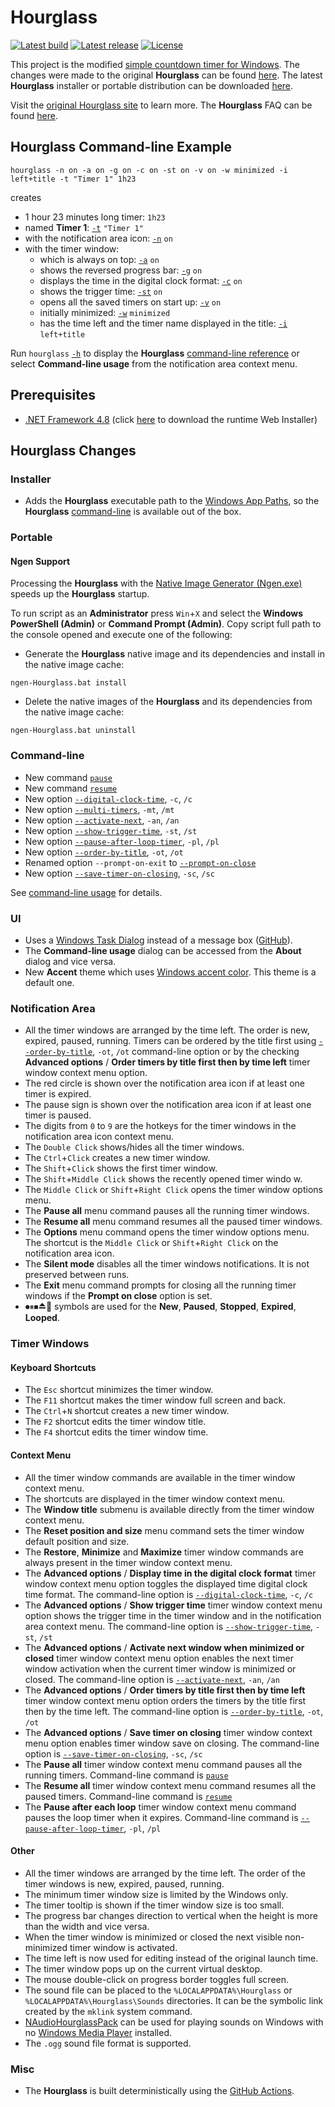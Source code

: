﻿# Hourglass

[![Latest build](https://github.com/i2van/hourglass/workflows/build/badge.svg)](https://github.com/i2van/hourglass/actions)
[![Latest release](https://img.shields.io/github/downloads/i2van/hourglass/total.svg)](https://github.com/i2van/hourglass/releases/latest)
[![License](https://img.shields.io/badge/license-MIT-yellow)](https://opensource.org/licenses/MIT)

This project is the modified [simple countdown timer for Windows](https://github.com/dziemborowicz/hourglass). The changes were made to the original **Hourglass** can be found [here](#hourglass-changes). The latest **Hourglass** installer or portable distribution can be downloaded [here](https://github.com/i2van/hourglass/releases/latest).

Visit the [original Hourglass site](https://chris.dziemborowicz.com/apps/hourglass) to learn more. The **Hourglass** FAQ can be found [here](https://github.com/i2van/hourglass/blob/develop/FAQ.md).

## Hourglass Command-line Example

```shell
hourglass -n on -a on -g on -c on -st on -v on -w minimized -i left+title -t "Timer 1" 1h23
```

creates

- 1 hour 23 minutes long timer: `1h23`
- named **Timer 1**: [`-t`](https://github.com/search?type=code&q=repo%3Ai2van%2Fhourglass+path%3AHourglass%2FResources%2FUsage.txt+--title) `"Timer 1"`
- with the notification area icon: [`-n`](https://github.com/search?type=code&q=repo%3Ai2van%2Fhourglass+path%3AHourglass%2FResources%2FUsage.txt+--show-in-notification-area) `on`
- with the timer window:
  - which is always on top: [`-a`](https://github.com/search?type=code&q=repo%3Ai2van%2Fhourglass+path%3AHourglass%2FResources%2FUsage.txt+--always-on-top) `on`
  - shows the reversed progress bar: [`-g`](https://github.com/search?type=code&q=repo%3Ai2van%2Fhourglass+path%3AHourglass%2FResources%2FUsage.txt+--reverse-progress-bar) `on`
  - displays the time in the digital clock format: [`-c`](https://github.com/search?type=code&q=repo%3Ai2van%2Fhourglass+path%3AHourglass%2FResources%2FUsage.txt+--digital-clock-time) `on`
  - shows the trigger time: [`-st`](https://github.com/search?type=code&q=repo%3Ai2van%2Fhourglass+path%3AHourglass%2FResources%2FUsage.txt+--show-trigger-time) `on`
  - opens all the saved timers on start up: [`-v`](https://github.com/search?type=code&q=repo%3Ai2van%2Fhourglass+path%3AHourglass%2FResources%2FUsage.txt+--open-saved-timers) `on`
  - initially minimized: [`-w`](https://github.com/search?type=code&q=repo%3Ai2van%2Fhourglass+path%3AHourglass%2FResources%2FUsage.txt+--window-state) `minimized`
  - has the time left and the timer name displayed in the title: [`-i`](https://github.com/search?type=code&q=repo%3Ai2van%2Fhourglass+path%3AHourglass%2FResources%2FUsage.txt+--window-title) `left+title`

Run `hourglass` [`-h`](https://github.com/search?type=code&q=repo%3Ai2van%2Fhourglass+path%3AHourglass%2FResources%2FUsage.txt+--help) to display the **Hourglass** [command-line reference](https://github.com/i2van/hourglass/blob/develop/Hourglass/Resources/Usage.txt) or select **Command-line usage** from the notification area context menu.

## Prerequisites

- [.NET Framework 4.8](https://dotnet.microsoft.com/en-us/download/dotnet-framework/net48) (click [here](https://dotnet.microsoft.com/en-us/download/dotnet-framework/thank-you/net48-web-installer) to download the runtime Web Installer)

## Hourglass Changes

### Installer

- Adds the **Hourglass** executable path to the [Windows App Paths](https://learn.microsoft.com/en-us/windows/win32/shell/app-registration#using-the-app-paths-subkey), so the **Hourglass** [command-line](https://github.com/i2van/hourglass/blob/develop/Hourglass/Resources/Usage.txt) is available out of the box.

### Portable

#### Ngen Support

Processing the **Hourglass** with the [Native Image Generator (Ngen.exe)](https://learn.microsoft.com/en-us/dotnet/framework/tools/ngen-exe-native-image-generator) speeds up the **Hourglass** startup.

To run script as an **Administrator** press `Win`+`X` and select the **Windows PowerShell (Admin)** or **Command Prompt (Admin)**. Copy script full path to the console opened and execute one of the following:

- Generate the **Hourglass** native image and its dependencies and install in the native image cache:

```shell
ngen-Hourglass.bat install
```

- Delete the native images of the **Hourglass** and its dependencies from the native image cache:

```shell
ngen-Hourglass.bat uninstall
```

### Command-line

- New command [`pause`](https://github.com/search?type=code&q=repo%3Ai2van%2Fhourglass+path%3AHourglass%2FResources%2FUsage.txt+pause)
- New command [`resume`](https://github.com/search?type=code&q=repo%3Ai2van%2Fhourglass+path%3AHourglass%2FResources%2FUsage.txt+resume)
- New option [`--digital-clock-time`](https://github.com/search?type=code&q=repo%3Ai2van%2Fhourglass+path%3AHourglass%2FResources%2FUsage.txt+--digital-clock-time), `-c`, `/c`
- New option [`--multi-timers`](https://github.com/search?type=code&q=repo%3Ai2van%2Fhourglass+path%3AHourglass%2FResources%2FUsage.txt+--multi-timers), `-mt`, `/mt`
- New option [`--activate-next`](https://github.com/search?type=code&q=repo%3Ai2van%2Fhourglass+path%3AHourglass%2FResources%2FUsage.txt+--activate-next), `-an`, `/an`
- New option [`--show-trigger-time`](https://github.com/search?type=code&q=repo%3Ai2van%2Fhourglass+path%3AHourglass%2FResources%2FUsage.txt+--show-trigger-time), `-st`, `/st`
- New option [`--pause-after-loop-timer`](https://github.com/search?type=code&q=repo%3Ai2van%2Fhourglass+path%3AHourglass%2FResources%2FUsage.txt+--pause-after-loop-timer), `-pl`, `/pl`
- New option [`--order-by-title`](https://github.com/search?type=code&q=repo%3Ai2van%2Fhourglass+path%3AHourglass%2FResources%2FUsage.txt+--order-by-title), `-ot`, `/ot`
- Renamed option `--prompt-on-exit` to [`--prompt-on-close`](https://github.com/search?type=code&q=repo%3Ai2van%2Fhourglass+path%3AHourglass%2FResources%2FUsage.txt+--prompt-on-close)
- New option [`--save-timer-on-closing`](https://github.com/search?type=code&q=repo%3Ai2van%2Fhourglass+path%3AHourglass%2FResources%2FUsage.txt+--save-timer-on-closing), `-sc`, `/sc`

See [command-line usage](https://github.com/i2van/hourglass/blob/develop/Hourglass/Resources/Usage.txt) for details.

### UI

- Uses a [Windows Task Dialog](https://learn.microsoft.com/en-us/windows/win32/controls/task-dialogs-overview) instead of a message box ([GitHub](https://github.com/kpreisser/TaskDialog)).
- The **Command-line usage** dialog can be accessed from the **About** dialog and vice versa.
- New **Accent** theme which uses [Windows accent color](https://www.google.com/search?q=Windows+accent+color). This theme is a default one.

### Notification Area

- All the timer windows are arranged by the time left. The order is new, expired, paused, running. Timers can be ordered by the title first using [`--order-by-title`](https://github.com/search?type=code&q=repo%3Ai2van%2Fhourglass+path%3AHourglass%2FResources%2FUsage.txt+--order-by-title), `-ot`, `/ot` command-line option or by the checking **Advanced options** / **Order timers by title first then by time left** timer window context menu option.
- The red circle is shown over the notification area icon if at least one timer is expired.
- The pause sign is shown over the notification area icon if at least one timer is paused.
- The digits from `0` to `9` are the hotkeys for the timer windows in the notification area icon context menu.
- The `Double Click` shows/hides all the timer windows.
- The `Ctrl`+`Click` creates a new timer window.
- The `Shift`+`Click` shows the first timer window.
- The `Shift`+`Middle Click` shows the recently opened timer windo w.
- The `Middle Click` or `Shift`+`Right Click` opens the timer window options menu.
- The **Pause all** menu command pauses all the running timer windows.
- The **Resume all** menu command resumes all the paused timer windows.
- The **Options** menu command opens the timer window options menu. The shortcut is the `Middle Click` or `Shift`+`Right Click` on the notification area icon.
- The **Silent mode** disables all the timer windows notifications. It is not preserved between runs.
- The **Exit** menu command prompts for closing all the running timer windows if the **Prompt on close** option is set.
- ⏺⏸⏹⏏🔁 symbols are used for the **New**, **Paused**, **Stopped**, **Expired**, **Looped**.

### Timer Windows

#### Keyboard Shortcuts

- The `Esc` shortcut minimizes the timer window.
- The `F11` shortcut makes the timer window full screen and back.
- The `Ctrl`+`N` shortcut creates a new timer window.
- The `F2` shortcut edits the timer window title.
- The `F4` shortcut edits the timer window time.

#### Context Menu

- All the timer window commands are available in the timer window context menu.
- The shortcuts are displayed in the timer window context menu.
- The **Window title** submenu is available directly from the timer window context menu.
- The **Reset position and size** menu command sets the timer window default position and size.
- The **Restore**, **Minimize** and **Maximize** timer window commands are always present in the timer window context menu.
- The **Advanced options** / **Display time in the digital clock format** timer window context menu option toggles the displayed time digital clock time format. The command-line option is [`--digital-clock-time`](https://github.com/search?type=code&q=repo%3Ai2van%2Fhourglass+path%3AHourglass%2FResources%2FUsage.txt+--digital-clock-time), `-c`, `/c`
- The **Advanced options** / **Show trigger time** timer window context menu option shows the trigger time in the timer window and in the notification area context menu. The command-line option is [`--show-trigger-time`](https://github.com/search?type=code&q=repo%3Ai2van%2Fhourglass+path%3AHourglass%2FResources%2FUsage.txt+--show-trigger-time), `-st`, `/st`
- The **Advanced options** / **Activate next window when minimized or closed** timer window context menu option enables the next timer window activation when the current timer window is minimized or closed. The command-line option is [`--activate-next`](https://github.com/search?type=code&q=repo%3Ai2van%2Fhourglass+path%3AHourglass%2FResources%2FUsage.txt+--activate-next), `-an`, `/an`
- The **Advanced options** / **Order timers by title first then by time left** timer window context menu option orders the timers by the title first then by the time left. The command-line option is [`--order-by-title`](https://github.com/search?type=code&q=repo%3Ai2van%2Fhourglass+path%3AHourglass%2FResources%2FUsage.txt+--order-by-title), `-ot`, `/ot`
- The **Advanced options** / **Save timer on closing** timer window context menu option enables timer window save on closing. The command-line option is [`--save-timer-on-closing`](https://github.com/search?type=code&q=repo%3Ai2van%2Fhourglass+path%3AHourglass%2FResources%2FUsage.txt+--save-timer-on-closing), `-sc`, `/sc`
- The **Pause all** timer window context menu command pauses all the running timers. Command-line command is [`pause`](https://github.com/search?type=code&q=repo%3Ai2van%2Fhourglass+path%3AHourglass%2FResources%2FUsage.txt+pause)
- The **Resume all** timer window context menu command resumes all the paused timers. Command-line command is [`resume`](https://github.com/search?type=code&q=repo%3Ai2van%2Fhourglass+path%3AHourglass%2FResources%2FUsage.txt+resume)
- The **Pause after each loop** timer window context menu command pauses the loop timer when it expires. Command-line command is [`--pause-after-loop-timer`](https://github.com/search?type=code&q=repo%3Ai2van%2Fhourglass+path%3AHourglass%2FResources%2FUsage.txt+--pause-after-loop-timer), `-pl`, `/pl`

#### Other

- All the timer windows are arranged by the time left. The order of the timer windows is new, expired, paused, running.
- The minimum timer window size is limited by the Windows only.
- The timer tooltip is shown if the timer window size is too small.
- The progress bar changes direction to vertical when the height is more than the width and vice versa.
- When the timer window is minimized or closed the next visible non-minimized timer window is activated.
- The time left is now used for editing instead of the original launch time.
- The timer window pops up on the current virtual desktop.
- The mouse double-click on progress border toggles full screen.
- The sound file can be placed to the `%LOCALAPPDATA%\Hourglass` or `%LOCALAPPDATA%\Hourglass\Sounds` directories. It can be the symbolic link created by the `mklink` system command.
- [NAudioHourglassPack](https://github.com/i2van/hourglass/blob/develop/FAQ.md#what-should-i-do-if-there-is-no-notification-sound) can be used for playing sounds on Windows with no [Windows Media Player](https://en.wikipedia.org/wiki/Windows_Media_Player) installed.
- The `.ogg` sound file format is supported.

### Misc

- The **Hourglass** is built deterministically using the [GitHub Actions](https://github.com/i2van/hourglass/actions).
